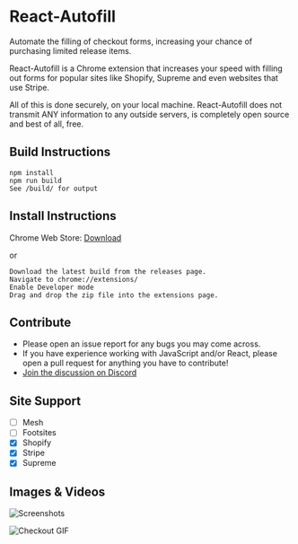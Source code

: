 # React-Autofill

Automate the filling of checkout forms, increasing your chance of purchasing limited release items.

React-Autofill is a Chrome extension that increases your speed with filling out forms for popular sites like Shopify, Supreme and even websites that use Stripe.

All of this is done securely, on your local machine. React-Autofill does not transmit ANY information to any outside servers, is completely open source and best of all, free.

## Build Instructions

```
npm install
npm run build
See /build/ for output
```

## Install Instructions

Chrome Web Store: [Download](https://chrome.google.com/webstore/detail/react-autofill/haagifdfgnhhibgfcgmkjgjmefmpjjdm)

or

```
Download the latest build from the releases page.
Navigate to chrome://extensions/
Enable Developer mode
Drag and drop the zip file into the extensions page.
```

## Contribute

- Please open an issue report for any bugs you may come across.
- If you have experience working with JavaScript and/or React, please open a pull request for anything you have to contribute!
- [Join the discussion on Discord](https://discord.gg/JT7AygN)

## Site Support

- [ ] Mesh
- [ ] Footsites
- [x] Shopify
- [x] Stripe
- [x] Supreme

## Images & Videos

![Screenshots](https://i.imgur.com/ADVeGF9.png)

![Checkout GIF](https://i.imgur.com/BweTkXa.gif)
